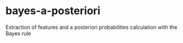# bayes-a-posteriori
 Extraction of features and a posteriori probabilities calculation  with the Bayes rule
